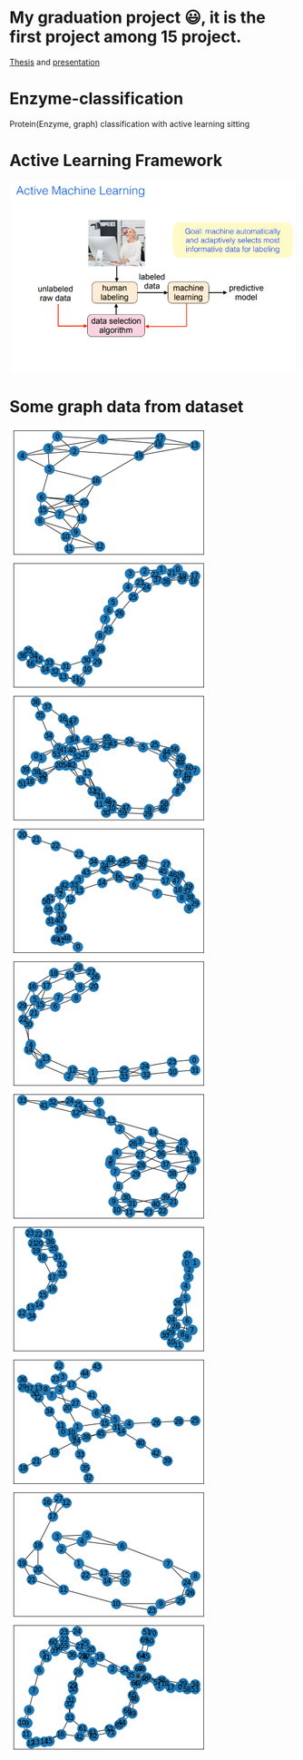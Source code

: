 # My graduation project 😃, it is the first project among 15 project. 
[Thesis](https://www.researchgate.net/publication/352953032_Active_Learning_on_Graph_Neural_Network_for_Enzymes_Classification_Active_learning_on_graph_neural_network_for_enzymes_classification) and [presentation](https://www.researchgate.net/publication/352953016_Active_learning_on_graph_neural_network_for_enzymes_classification_equinvariant_neural_network_and_Optimal_transport) 
# Enzyme-classification
Protein(Enzyme, graph) classification with active learning sitting 

# Active Learning Framework
![GitHub Logo](images/img.png)

# Some graph data from dataset

![GitHub Logo](images/1.png)
![GitHub Logo](images/2.png)
![GitHub Logo](images/3.png)
![GitHub Logo](images/4.png)
![GitHub Logo](images/5.png)
![GitHub Logo](images/6.png)
![GitHub Logo](images/7.png)
![GitHub Logo](images/8.png)
![GitHub Logo](images/9.png)
![GitHub Logo](images/10.png)
